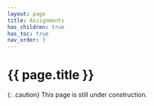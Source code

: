 ```yaml
---
layout: page
title: Assignments
has_children: true
has_toc: true
nav_order: 3
---
```


# {{ page.title }}

{: .caution}
This page is still under construction.